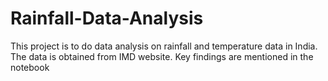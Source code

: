 # Rainfall-Data-Analysis

This project is to do data analysis on rainfall and temperature data in India.
The data is obtained from IMD website.
Key findings are mentioned in the notebook
